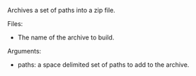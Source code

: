 Archives a set of paths into a zip file.

Files:
  * The name of the archive to build.

Arguments:
  * paths: a space delimited set of paths to add to the archive.
